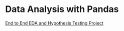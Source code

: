 # Data Analysis with Pandas


[End to End EDA and Hypothesis Testing Project](https://github.com/nafiul-araf/Customer-Churn-End-to-End-EDA-and-Hypothesis-Test)
